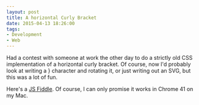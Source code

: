 ```yaml
---
layout: post 
title: A horizontal Curly Bracket
date: 2015-04-13 18:26:00
tags:
- Development
- Web
---
```

Had a contest with someone at work the other day to do a strictly old CSS implementation of a horizontal curly bracket. Of course, now I'd probably look at writing a } character and rotating it, or just writing out an SVG, but this was a lot of fun. 

Here's a [JS Fiddle](https://jsfiddle.net/cs8472f3/3/). Of course, I can only promise it works in Chrome 41 on my Mac.  

<script src="https://gist.github.com/krschmidt/f788d817b091fda51c3a.js"></script>